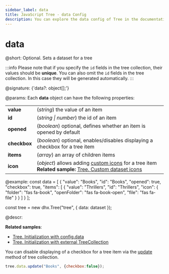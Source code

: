 ```yaml
---
sidebar_label: data
title: JavaScript Tree - data Config 
description: You can explore the data config of Tree in the documentation of the DHTMLX JavaScript UI library. Browse developer guides and API reference, try out code examples and live demos, and download a free 30-day evaluation version of DHTMLX Suite.
---
```


# data

@short: Optional. Sets a dataset for a tree

:::info
Please note that if you specify the `id` fields in the tree collection, their values should be **unique**. You can also omit the `id` fields in the tree collection. In this case they will be generated automatically.
:::

@signature: {'data?: object[];'}

@params:
Each **data** object can have the following properties:

<table>
    <tbody>
        <tr>
            <td><b>value</b></td>
            <td>(<i>string</i>) the value of an item</td>
        </tr>
        <tr>
            <td><b>id</b></td>
            <td>(<i>string | number</i>) the id of an item</td>
        </tr>
        <tr>
            <td><b>opened</b></td>
            <td>(<i>boolean</i>) optional, defines whether an item is opened by default</td>
        </tr>
        <tr>
            <td><b>checkbox</b></td>
            <td>(<i>boolean</i>) optional, enables/disables displaying a checkbox for a tree item</td>
        </tr>
        <tr>
            <td><b>items</b></td>
            <td>(<i>array</i>) an array of children items</td>
        </tr>
        <tr>
            <td><b>icon</b></td>
            <td>(<i>object</i>) allows adding <a href="../../api/tree_icon_config">custom icons</a> for a tree item <br/> <b>Related sample:</b> <a href="https://snippet.dhtmlx.com/h7mlx21q">Tree. Custom dataset icons</a></td>
        </tr>
    </tbody>
</table>

@example:
const data = [
    {
        "value": "Books",
        "id": "Books",
        "opened": true,
        "checkbox": true,
        "items": [
            {
                "value": "Thrillers",
                "id": "Thrillers",
                "icon": { 
                    "folder": "fas fa-book", 
                    "openFolder": "fas fa-book-open", 
                    "file": "fas fa-file"
                }
            }
        ]
    }
];

const tree = new dhx.Tree("tree", {
    data: dataset
});

@descr:

**Related samples**:
- [Tree. Initialization with config.data](https://snippet.dhtmlx.com/r49y51k3)
- [Tree. Initialization with external TreeCollection](https://snippet.dhtmlx.com/osjo7t0h)

You can disable displaying of a checkbox for a tree item via the [update](tree_collection/api/treecollection_update_method.md) method of tree collection.

~~~jsx
tree.data.update("Books", {checkbox:false});
~~~

[comment]: # (@related: tree/initialization_of_dhtmlxtree.md#initialize-tree tree/loading_data.md#preparing-data-set)
